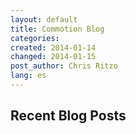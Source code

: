 ```yaml
---
layout: default
title: Commotion Blog
categories: 
created: 2014-01-14
changed: 2014-01-15
post_author: Chris Ritzo
lang: es
---
```

 <h2>Recent Blog Posts</h2>
